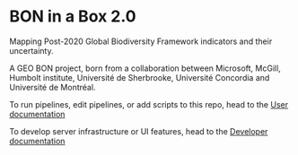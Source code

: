 # BON in a Box 2.0

Mapping Post-2020 Global Biodiversity Framework indicators and their uncertainty.

A GEO BON project, born from a collaboration between Microsoft, McGill, Humbolt institute, Université de Sherbrooke, Université Concordia and Université de Montréal.

To run pipelines, edit pipelines, or add scripts to this repo, head to the
[User documentation](https://github.com/GEO-BON/bon-in-a-box-pipeline-engine/blob/main/README-user.md)

To develop server infrastructure or UI features, head to the
[Developer documentation](https://github.com/GEO-BON/bon-in-a-box-pipeline-engine/blob/main/README-dev.md)
